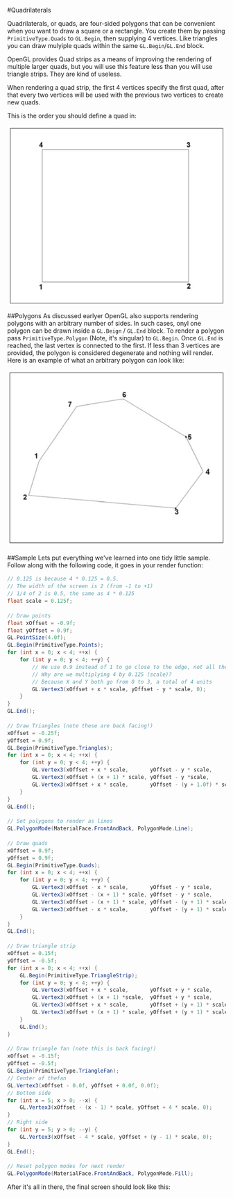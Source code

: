 #Quadrilaterals

Quadrilaterals, or quads, are four-sided polygons that can be convenient when you want to draw a square or a rectangle. You create them by passing ```PrimitiveType.Quads``` to ```GL.Begin```, then supplying 4 vertices. Like triangles you can draw mulyiple quads within the same ```GL.Begin```/```GL.End``` block.

OpenGL provides Quad strips as a means of improving the rendering of multiple larger quads, but you will use this feature less than you will use triangle strips. They are kind of useless.

When rendering a quad strip, the first 4 vertices specify the first quad, after that every two vertices will be used with the previous two vertices to create new quads.

This is the order you should define a quad in:

![QUAD](quad.png)

##Polygons
As discussed earlyer OpenGL also supports rendering polygons with an arbitrary number of sides. In such cases, onyl one polygon can be drawn inside a ```GL.Beign``` / ```GL.End``` block. To render a polygon pass ```PrimitiveType.Polygon``` (Note, it's singular) to ```GL.Begin```.  Once ```GL.End``` is reached, the last vertex is connected to the first. If less than 3 vertices are provided, the polygon is considered degenerate and nothing will render. Here is an example of what an arbitrary polygon can look like:

![POLY](poly.png)

##Sample
Lets put everything we've learned into one tidy little sample. Follow along with the following code, it goes in your render function:

```cs
// 0.125 is because 4 * 0.125 = 0.5. 
// The width of the screen is 2 (from -1 to +1)
// 1/4 of 2 is 0.5, the same as 4 * 0.125
float scale = 0.125f;

// Draw points
float xOffset = -0.9f;
float yOffset = 0.9f;
GL.PointSize(4.0f);
GL.Begin(PrimitiveType.Points);
for (int x = 0; x < 4; ++x) {
    for (int y = 0; y < 4; ++y) {
        // We use 0.9 instead of 1 to go close to the edge, not all the way
        // Why are we multiplying 4 by 0.125 (scale)?
        // Because X and Y both go from 0 to 3, a total of 4 units
        GL.Vertex3(xOffset + x * scale, yOffset - y * scale, 0);
    }
}
GL.End();

// Draw Triangles (note these are back facing!)
xOffset = -0.25f;
yOffset = 0.9f;
GL.Begin(PrimitiveType.Triangles);
for (int x = 0; x < 4; ++x) {
    for (int y = 0; y < 4; ++y) {
        GL.Vertex3(xOffset + x * scale,       yOffset - y * scale,          0);
        GL.Vertex3(xOffset + (x + 1) * scale, yOffset - y *scale,           0);
        GL.Vertex3(xOffset + x * scale,       yOffset - (y + 1.0f) * scale, 0);
    }
}
GL.End();

// Set polygons to render as lines
GL.PolygonMode(MaterialFace.FrontAndBack, PolygonMode.Line);

// Draw quads
xOffset = 0.9f;
yOffset = 0.9f;
GL.Begin(PrimitiveType.Quads);
for (int x = 0; x < 4; ++x) {
    for (int y = 0; y < 4; ++y) {
        GL.Vertex3(xOffset - x * scale,       yOffset - y * scale,       0);
        GL.Vertex3(xOffset - (x + 1) * scale, yOffset - y * scale,       0);
        GL.Vertex3(xOffset - (x + 1) * scale, yOffset - (y + 1) * scale, 0);
        GL.Vertex3(xOffset - x * scale,       yOffset - (y + 1) * scale, 0);
    }
}
GL.End();

// Draw triangle strip
xOffset = 0.15f;
yOffset = -0.5f;
for (int x = 0; x < 4; ++x) {
    GL.Begin(PrimitiveType.TriangleStrip);
    for (int y = 0; y < 4; ++y) {
        GL.Vertex3(xOffset + x * scale,       yOffset + y * scale,       0);
        GL.Vertex3(xOffset + (x + 1) *scale,  yOffset + y * scale,       0);
        GL.Vertex3(xOffset + x * scale,       yOffset + (y + 1) * scale, 0);
        GL.Vertex3(xOffset + (x + 1) * scale, yOffset + (y + 1) * scale, 0);
    }
    GL.End();
}

// Draw triangle fan (note this is back facing!)
xOffset = -0.15f;
yOffset = -0.5f;
GL.Begin(PrimitiveType.TriangleFan);
// Center of thefan
GL.Vertex3(xOffset - 0.0f, yOffset + 0.0f, 0.0f);
// Bottom side
for (int x = 5; x > 0; --x) {
    GL.Vertex3(xOffset - (x - 1) * scale, yOffset + 4 * scale, 0);
}
// Right side
for (int y = 5; y > 0; --y) {
    GL.Vertex3(xOffset - 4 * scale, yOffset + (y - 1) * scale, 0);
}
GL.End();

// Reset polygon modes for next render
GL.PolygonMode(MaterialFace.FrontAndBack, PolygonMode.Fill);
```

After it's all in there, the final screen should look like this: